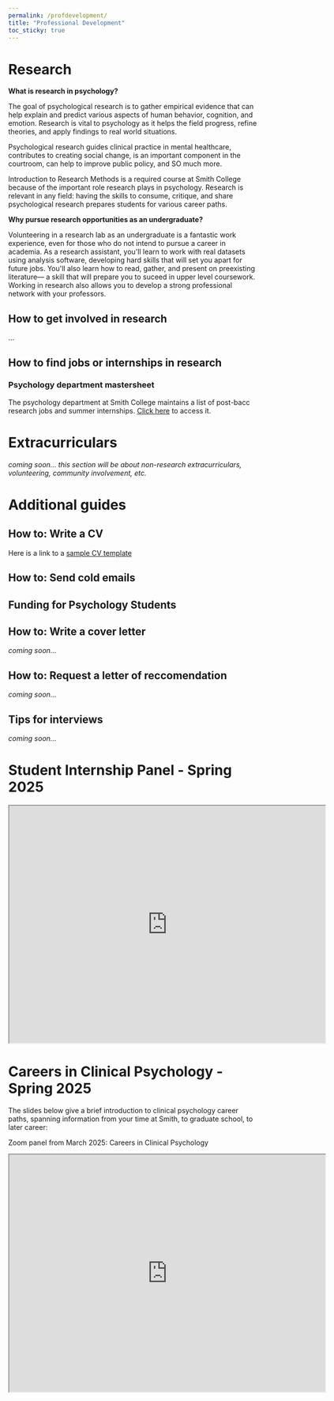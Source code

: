 ```yaml
---
permalink: /profdevelopment/
title: "Professional Development"
toc_sticky: true
---
```


# Research
**What is research in psychology?**

The goal of psychological research is to gather empirical evidence that can help explain and predict various aspects of human behavior, cognition, and emotion. Research is vital to psychology as it helps the field progress, refine theories, and apply findings to real world situations. 

Psychological research guides clinical practice in mental healthcare, contributes to creating social change, is an important component in the courtroom, can help to improve public policy, and SO much more.

Introduction to Research Methods is a required course at Smith College because of the important role research plays in psychology. Research is relevant in any field: having the skills to consume, critique, and share psychological research prepares students for various career paths.

**Why pursue research opportunities as an undergraduate?**

Volunteering in a research lab as an undergraduate is a fantastic work experience, even for those who do not intend to pursue a career in academia. As a research assistant, you'll learn to work with real datasets using analysis software, developing hard skills that will set you apart for future jobs. You'll also learn how to read, gather, and present on preexisting literature–– a skill that will prepare you to suceed in upper level coursework. Working in research also allows you to develop a strong professional network with your professors.

## How to get involved in research
...

## How to find jobs or internships in research
### Psychology department mastersheet
The psychology department at Smith College maintains a list of post-bacc research jobs and summer internships. [Click here](https://docs.google.com/spreadsheets/d/1LuaMWjDd07UBR94SDn0MjhPqaB1gqrv0h3rPE2G73cA/edit?usp=sharing) to access it.

# Extracurriculars
*coming soon...*
*this section will be about non-research extracurriculars, volunteering, community involvement, etc.*

# Additional guides
## How to: Write a CV
<object data="../assets/Guide to writing a Psychology CV.pdf" width="1000" height="1000" type='application/pdf'></object>

Here is a link to a [sample CV template](https://docs.google.com/document/d/1Zja9VORfgEzS9WiPOrI6d3Va8Y0wxac3yIxjZIgId1w/edit?usp=sharing)

## How to: Send cold emails
<object data="../assets/How to _cold email_.pdf" width="1000" height="1000" type='application/pdf'></object>

## Funding for Psychology Students
<object data="../assets/Finding funding.pdf" width="1000" height="1000" type='application/pdf'></object>

## How to: Write a cover letter
*coming soon...*

## How to: Request a letter of reccomendation
*coming soon...*

## Tips for interviews
*coming soon...*

# Student Internship Panel - Spring 2025
<iframe src="https://drive.google.com/file/d/1bsa0Q14jCYmItPZNHodxijBnZLrILRmi/preview" width="640" height="480" allow="autoplay"></iframe>

# Careers in Clinical Psychology - Spring 2025
The slides below give a brief introduction to clinical psychology career paths, spanning information from your time at Smith, to graduate school, to later career:
<object data="../assets/Clinical psych INFO.pdf" width="1000" height="1000" type='application/pdf'></object>

Zoom panel from March 2025: Careers in Clinical Psychology
<iframe src="https://drive.google.com/file/d/1HioLGnGbGcKxHM411SlkmyJFIm-tskUs/preview" width="640" height="480" allow="autoplay"></iframe>
